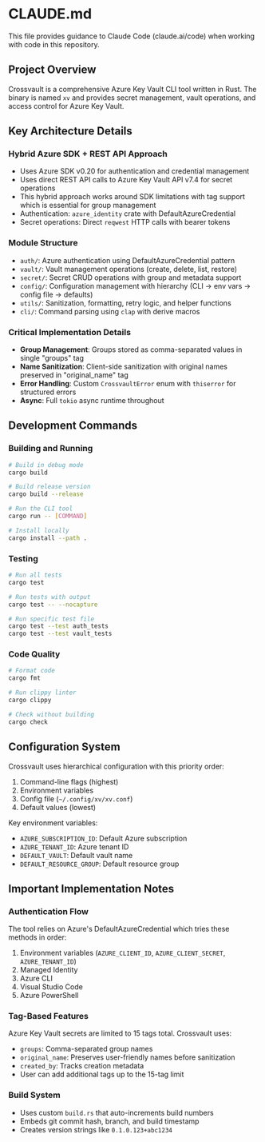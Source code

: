 # CLAUDE.md

This file provides guidance to Claude Code (claude.ai/code) when working with code in this repository.

## Project Overview

Crossvault is a comprehensive Azure Key Vault CLI tool written in Rust. The binary is named `xv` and provides secret management, vault operations, and access control for Azure Key Vault.

## Key Architecture Details

### Hybrid Azure SDK + REST API Approach
- Uses Azure SDK v0.20 for authentication and credential management
- Uses direct REST API calls to Azure Key Vault API v7.4 for secret operations
- This hybrid approach works around SDK limitations with tag support which is essential for group management
- Authentication: `azure_identity` crate with DefaultAzureCredential
- Secret operations: Direct `reqwest` HTTP calls with bearer tokens

### Module Structure
- `auth/`: Azure authentication using DefaultAzureCredential pattern
- `vault/`: Vault management operations (create, delete, list, restore)
- `secret/`: Secret CRUD operations with group and metadata support
- `config/`: Configuration management with hierarchy (CLI → env vars → config file → defaults)
- `utils/`: Sanitization, formatting, retry logic, and helper functions
- `cli/`: Command parsing using `clap` with derive macros

### Critical Implementation Details
- **Group Management**: Groups stored as comma-separated values in single "groups" tag
- **Name Sanitization**: Client-side sanitization with original names preserved in "original_name" tag
- **Error Handling**: Custom `CrossvaultError` enum with `thiserror` for structured errors
- **Async**: Full `tokio` async runtime throughout

## Development Commands

### Building and Running
```bash
# Build in debug mode
cargo build

# Build release version
cargo build --release

# Run the CLI tool
cargo run -- [COMMAND]

# Install locally
cargo install --path .
```

### Testing
```bash
# Run all tests
cargo test

# Run tests with output
cargo test -- --nocapture

# Run specific test file
cargo test --test auth_tests
cargo test --test vault_tests
```

### Code Quality
```bash
# Format code
cargo fmt

# Run clippy linter
cargo clippy

# Check without building
cargo check
```

## Configuration System

Crossvault uses hierarchical configuration with this priority order:
1. Command-line flags (highest)
2. Environment variables  
3. Config file (`~/.config/xv/xv.conf`)
4. Default values (lowest)

Key environment variables:
- `AZURE_SUBSCRIPTION_ID`: Default Azure subscription
- `AZURE_TENANT_ID`: Azure tenant ID
- `DEFAULT_VAULT`: Default vault name
- `DEFAULT_RESOURCE_GROUP`: Default resource group

## Important Implementation Notes

### Authentication Flow
The tool relies on Azure's DefaultAzureCredential which tries these methods in order:
1. Environment variables (`AZURE_CLIENT_ID`, `AZURE_CLIENT_SECRET`, `AZURE_TENANT_ID`)
2. Managed Identity
3. Azure CLI
4. Visual Studio Code
5. Azure PowerShell

### Tag-Based Features
Azure Key Vault secrets are limited to 15 tags total. Crossvault uses:
- `groups`: Comma-separated group names
- `original_name`: Preserves user-friendly names before sanitization
- `created_by`: Tracks creation metadata
- User can add additional tags up to the 15-tag limit

### Build System
- Uses custom `build.rs` that auto-increments build numbers
- Embeds git commit hash, branch, and build timestamp
- Creates version strings like `0.1.0.123+abc1234`